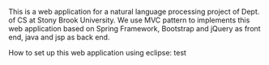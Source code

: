 This is a web application for a natural language processing project of Dept. of CS at Stony Brook University. 
We use MVC pattern to implements this web application based on Spring Framework, Bootstrap and jQuery as front end, java and jsp as back end.

How to set up this web application using eclipse:
test
